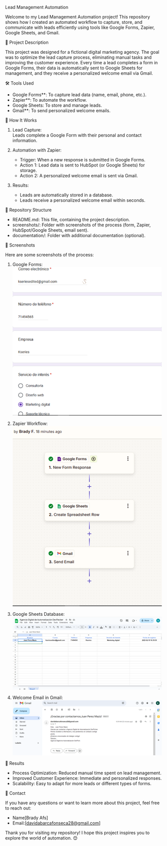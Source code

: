  Lead Management Automation

Welcome to my Lead Management Automation project! This repository shows how I created an automated workflow to capture, store, and communicate with leads efficiently using tools like Google Forms, Zapier, Google Sheets, and Gmail.


 📝 Project Description

This project was designed for a fictional digital marketing agency. The goal was to optimize the lead capture process, eliminating manual tasks and improving the customer experience. Every time a lead completes a form in Google Forms, their data is automatically sent to Google Sheets for management, and they receive a personalized welcome email via Gmail.


 🛠️ Tools Used

- Google Forms**: To capture lead data (name, email, phone, etc.).  
- Zapier**: To automate the workflow.  
- Google Sheets: To store and manage leads.  
- Gmail**: To send personalized welcome emails.  


 🚀 How It Works

1. Lead Capture:  
   Leads complete a Google Form with their personal and contact information.  

2. Automation with Zapier:  
   - Trigger: When a new response is submitted in Google Forms.  
   - Action 1: Lead data is sent to HubSpot (or Google Sheets) for storage.  
   - Action 2: A personalized welcome email is sent via Gmail.  

3. Results:  
   - Leads are automatically stored in a database.  
   - Leads receive a personalized welcome email within seconds.  


 📂 Repository Structure

- README.md: This file, containing the project description.  
- screenshots/: Folder with screenshots of the process (form, Zapier, HubSpot/Google Sheets, email sent).  
- documentation/: Folder with additional documentation (optional).  


 📸 Screenshots

Here are some screenshots of the process:

1. Google Forms:  
   ![Google Forms](https://github.com/brdxhc/Automatizacion-con-zapier/blob/5f0f66620ad6c7661ef097796d3fe1854537b6d4/Form2.png)  

2. Zapier Workflow:  
   ![Zapier Workflow](https://github.com/brdxhc/Automatizacion-con-zapier/blob/5f0f66620ad6c7661ef097796d3fe1854537b6d4/Captura%20de%20pantalla%202025-02-10%20104134.png)  

3. Google Sheets Database:  
   ![Google Sheets Database](https://github.com/brdxhc/Automatizacion-con-zapier/blob/5f0f66620ad6c7661ef097796d3fe1854537b6d4/automaticSaveGoogleSheets.png)  

4. Welcome Email in Gmail:  
   ![Welcome Email](https://github.com/brdxhc/Automatizacion-con-zapier/blob/5f0f66620ad6c7661ef097796d3fe1854537b6d4/Automatic%20message%20to%20the%20client.png)  


 🎯 Results

- Process Optimization: Reduced manual time spent on lead management.  
- Improved Customer Experience: Immediate and personalized responses.  
- Scalability: Easy to adapt for more leads or different types of forms.  

📧 Contact

If you have any questions or want to learn more about this project, feel free to reach out:

- Name[Brady Afs]  
- Email:[davidabarcafonseca28@gmail.com]  


Thank you for visiting my repository! I hope this project inspires you to explore the world of automation. 😊
